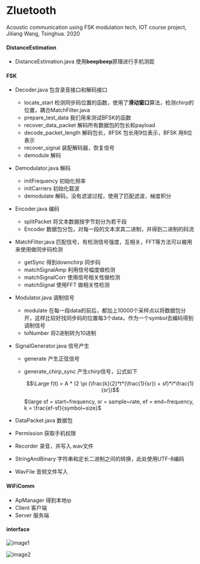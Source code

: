 # Zluetooth
Acoustic communication using FSK modulation tech, IOT course project, Jiliang Wang, Tsinghua. 2020

#### DistanceEstimation

- DistanceEstimation.java 使用**beepbeep**原理进行手机测距

#### FSK

- Decoder.java  包含录音接口和解码接口

  - locate_start 检测同步码位置的函数，使用了**滑动窗口**算法，检测chirp的位置，耦合MatchFilter.java
  - prepare_test_data 我们用来测试BFSK的函数
  - recover_data_packet 解码所有数据包的包长和payload
  - decode_packet_length 解码包长，8FSK 包长用9位表示，BFSK 用8位表示
  - recover_signal 装配解码器，恢复信号
  - demodule 解码

- Demodulator.java 解码

  - initFrequency 初始化频率
  - initCarriers 初始化载波
  - demodulate 解码，没有滤波过程，使用了匹配滤波，梯度积分

- Encoder.java 编码

  - splitPacket 将文本数据按字节划分为若干段
  - Encoder 数据包分包，对每一段的文本求其二进制，并得到二进制的码流

- MatchFilter.java 匹配信号，有检测信号强度，互相关，FFT等方法可以被用来使用做同步码检测

  - getSync 得到downchirp 同步码
  - matchSignalAmp 利用信号幅度做检测
  - matchSignalCorr 使用信号相关性做检测
  - matchSignal 使用FFT 做相关性检测

- Modulator.java 调制信号

  - modulate 在每一段data的前后，都加上10000个采样点以将数据包分开，这样比较好找同步码的位置每3个data，作为一个symbol去编码得到调制信号
  - toNumber 将2进制转为10进制

- SignalGenerator.java 信号产生

  - generate 产生正弦信号

  - generate_chirp_sync 产生chirp信号，公式如下

    $$\Large f(t) = A * (2  \pi (\frac{k}{2}*t*(\frac{1}{sr}) + sf)*i*\frac{1}{sr})$$

    $\large sf = start~frequency, sr = sample~rate, ef = end~frequency, k = \frac{ef-sf}{symbol~size}$

- DataPacket.java 数据包

- Permission 获取手机权限

- Recorder 录音，并写入.wav文件

- StringAndBinary 字符串和定长二进制之间的转换，此处使用UTF-8编码

- WavFile 音频文件写入

#### WiFiComm

- ApManager 得到本地ip
- Client 客户端
- Server 服务端

#### interface
![image1](https://github.com/ZangJac/Zluetooth/blob/main/img/1.jpg)

![image2](https://github.com/ZangJac/Zluetooth/blob/main/img/2.jpg)

